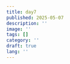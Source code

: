 ```yaml
---
title: day7
published: 2025-05-07
description: ''
image: ''
tags: []
category: ''
draft: true 
lang: ''
---
```

